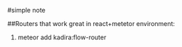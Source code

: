 #simple note

##Routers that work great in react+metetor environment:

1. meteor add kadira:flow-router
